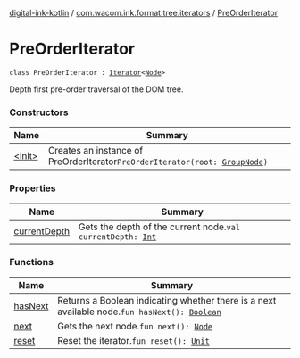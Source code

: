 [digital-ink-kotlin](../../index.md) / [com.wacom.ink.format.tree.iterators](../index.md) / [PreOrderIterator](./index.md)

# PreOrderIterator

`class PreOrderIterator : `[`Iterator`](https://kotlinlang.org/api/latest/jvm/stdlib/kotlin.collections/-iterator/index.html)`<`[`Node`](../../com.wacom.ink.format.tree.nodes/-node/index.md)`>`

Depth first pre-order traversal of the DOM tree.

### Constructors

| Name | Summary |
|---|---|
| [&lt;init&gt;](-init-.md) | Creates an instance of PreOrderIterator`PreOrderIterator(root: `[`GroupNode`](../../com.wacom.ink.format.tree.groups/-group-node/index.md)`)` |

### Properties

| Name | Summary |
|---|---|
| [currentDepth](current-depth.md) | Gets the depth of the current node.`val currentDepth: `[`Int`](https://kotlinlang.org/api/latest/jvm/stdlib/kotlin/-int/index.html) |

### Functions

| Name | Summary |
|---|---|
| [hasNext](has-next.md) | Returns a Boolean indicating whether there is a next available node.`fun hasNext(): `[`Boolean`](https://kotlinlang.org/api/latest/jvm/stdlib/kotlin/-boolean/index.html) |
| [next](next.md) | Gets the next node.`fun next(): `[`Node`](../../com.wacom.ink.format.tree.nodes/-node/index.md) |
| [reset](reset.md) | Reset the iterator.`fun reset(): `[`Unit`](https://kotlinlang.org/api/latest/jvm/stdlib/kotlin/-unit/index.html) |

